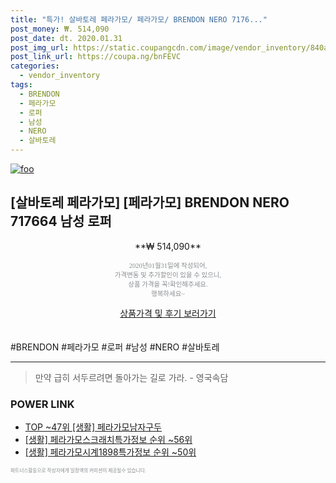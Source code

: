 ```yaml
--- 
title: "특가! 살바토레 페라가모/ 페라가모/ BRENDON NERO 7176..." 
post_money: ₩. 514,090 
post_date: dt. 2020.01.31 
post_img_url: https://static.coupangcdn.com/image/vendor_inventory/840a/a855d0095497fdc11726f4aae51a47acc760193309c0faaee6887c920bdb.jpg 
post_link_url: https://coupa.ng/bnFEVC 
categories: 
  - vendor_inventory 
tags: 
  - BRENDON 
  - 페라가모 
  - 로퍼 
  - 남성 
  - NERO 
  - 살바토레 
--- 
```

[![foo](https://static.coupangcdn.com/image/vendor_inventory/840a/a855d0095497fdc11726f4aae51a47acc760193309c0faaee6887c920bdb.jpg)](https://coupa.ng/bnFEVC) 

## [살바토레 페라가모] [페라가모] BRENDON NERO 717664 남성 로퍼 
<p style="text-align: center;">**₩ 514,090**</p> 
<p style="text-align: center;"><span style="color: #898c8f; font-family: Georgia,Times,serif; font-size: 0.75em;">2020년01월31일에 작성되어, <br>가격변동 및 추가할인이 있을 수 있으니,<br> 상품 가격을 꼭!확인해주세요.<br>행복하세요~</span> 
</p>	 
<div markdown="0" style="text-align: center;"><a href="https://coupa.ng/bnFEVC" class="btn btn--success">상품가격 및 후기 보러가기</a></div> 
<br><br> 
  #BRENDON #페라가모 #로퍼 #남성 #NERO #살바토레 
<hr> 

> 만약 급히 서두르려면 돌아가는 길로 가라. - 영국속담 


### POWER LINK

* <a href="https://blog.naver.com/an0733/221790817851" target="_blank"> TOP ~47위 [생활] 페라가모남자구두</a>
* <a href="https://blog.naver.com/fasyy4321/221773255238" target="_blank"> [생활] 페라가모스크래치특가정보 순위 ~56위</a>
* <a href="https://blog.naver.com/fasyy4321/221775016929" target="_blank"> [생활] 페라가모시계1898특가정보 순위 ~50위</a>

<span style="color: #898c8f; font-family: Georgia,Times,serif; font-size: 0.55em;">파트너스활동으로 작성자에게 일정액의 커미션이 제공될수 있습니다.</span> 
